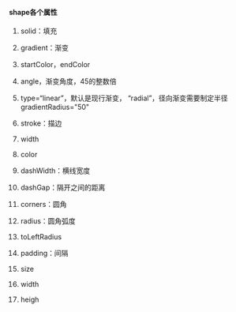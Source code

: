 #### shape各个属性
1. solid：填充

2. gradient：渐变
  1. startColor，endColor
  2. angle，渐变角度，45的整数倍
  3. type=“linear”，默认是现行渐变，
    “radial”，径向渐变需要制定半径gradientRadius="50"

3. stroke：描边
  1. width
  2. color
  3. dashWidth：横线宽度
  4. dashGap：隔开之间的距离

4. corners：圆角
  1. radius：圆角弧度
  2. toLeftRadius

5. padding：间隔

6. size
  1. width
  2. heigh
